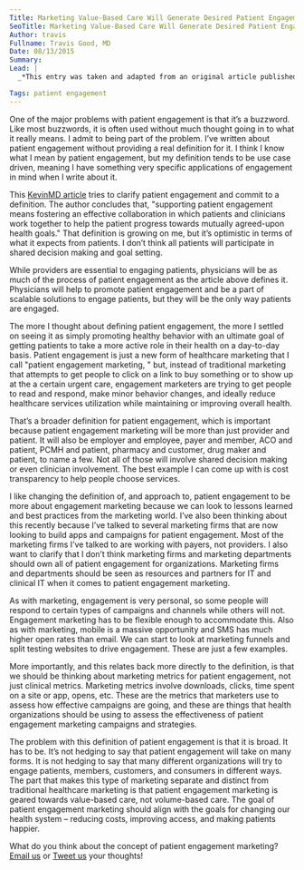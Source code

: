 ```yaml
---
Title: Marketing Value-Based Care Will Generate Desired Patient Engagement Results
SeoTitle: Marketing Value-Based Care Will Generate Desired Patient Engagement Results
Author: travis
Fullname: Travis Good, MD
Date: 08/13/2015
Summary: 
Lead: |
  _*This entry was taken and adapted from an original article published on [HIStalk](http://histalkmobile.com/) on October 9, 2013 by [Travis Good, MD](https://catalyze.io/travis), Catalyze Co-Founder & CEO. You can read the original [here](http://histalkmobile.com/patient-engagement-marketing-value-based-care/)*._

Tags: patient engagement
---
```

One of the major problems with patient engagement is that it’s a buzzword. Like most buzzwords, it is often used without much thought going in to what it really means. I admit to being part of the problem. I’ve written about patient engagement without providing a real definition for it. I think I know what I mean by patient engagement, but my definition tends to be use case driven, meaning I have something very specific applications of engagement in mind when I write about it.

This [KevinMD article](http://www.kevinmd.com/blog/2013/10/real-patient-engagement-depends-defining-correctly.html) tries to clarify patient engagement and commit to a definition. The author concludes that, "supporting patient engagement means fostering an effective collaboration in which patients and clinicians work together to help the patient progress towards mutually agreed-upon health goals." That definition is growing on me, but it’s optimistic in terms of what it expects from patients. I don’t think all patients will participate in shared decision making and goal setting.

While providers are essential to engaging patients, physicians will be as much of the process of patient engagement as the article above defines it. Physicians will help to promote patient engagement and be a part of scalable solutions to engage patients, but they will be the only way patients are engaged.

The more I thought about defining patient engagement, the more I settled on seeing it as simply promoting healthy behavior with an ultimate goal of getting patients to take a more active role in their health on a day-to-day basis. Patient engagement is just a new form of healthcare marketing that I call "patient engagement marketing, " but, instead of traditional marketing that attempts to get people to click on a link to buy something or to show up at the a certain urgent care, engagement marketers are trying to get people to read and respond, make minor behavior changes, and ideally reduce healthcare services utilization while maintaining or improving overall health.

That’s a broader definition for patient engagement, which is important because patient engagement marketing will be more than just provider and patient. It will also be employer and employee, payer and member, ACO and patient, PCMH and patient, pharmacy and customer, drug maker and patient, to name a few. Not all of those will involve shared decision making or even clinician involvement. The best example I can come up with is cost transparency to help people choose services.

I like changing the definition of, and approach to, patient engagement to be more about engagement marketing because we can look to lessons learned and best practices from the marketing world. I’ve also been thinking about this recently because I’ve talked to several marketing firms that are now looking to build apps and campaigns for patient engagement. Most of the marketing firms I’ve talked to are working with payers, not providers. I also want to clarify that I don’t think marketing firms and marketing departments should own all of patient engagement for organizations. Marketing firms and departments should be seen as resources and partners for IT and clinical IT when it comes to patient engagement marketing.

As with marketing, engagement is very personal, so some people will respond to certain types of campaigns and channels while others will not. Engagement marketing has to be flexible enough to accommodate this. Also as with marketing, mobile is a massive opportunity and SMS has much higher open rates than email. We can start to look at marketing funnels and split testing websites to drive engagement. These are just a few examples.

More importantly, and this relates back more directly to the definition, is that we should be thinking about marketing metrics for patient engagement, not just clinical metrics. Marketing metrics involve downloads, clicks, time spent on a site or app, opens, etc. These are the metrics that marketers use to assess how effective campaigns are going, and these are things that health organizations should be using to assess the effectiveness of patient engagement marketing campaigns and strategies.

The problem with this definition of patient engagement is that it is broad. It has to be. It’s not hedging to say that patient engagement will take on many forms. It is not hedging to say that many different organizations will try to engage patients, members, customers, and consumers in different ways. The part that makes this type of marketing separate and distinct from traditional healthcare marketing is that patient engagement marketing is geared towards value-based care, not volume-based care. The goal of patient engagement marketing should align with the goals for changing our health system – reducing costs, improving access, and making patients happier.

What do you think about the concept of patient engagement marketing? [Email us](hello@catalyze.io) or [Tweet us](https://twitter.com/catalyzeio) your thoughts!
